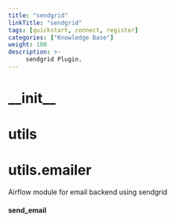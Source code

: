 ```yaml
---
title: "sendgrid"
linkTitle: "sendgrid"
tags: [quickstart, connect, register] 
categories: ["Knowledge Base"]
weight: 100
description: >-
     sendgrid Plugin.
---
```


<a id="__init__"></a>

# \_\_init\_\_

<a id="utils"></a>

# utils

<a id="utils.emailer"></a>

# utils.emailer

Airflow module for email backend using sendgrid

<a id="utils.emailer.send_email"></a>

#### send\_email

